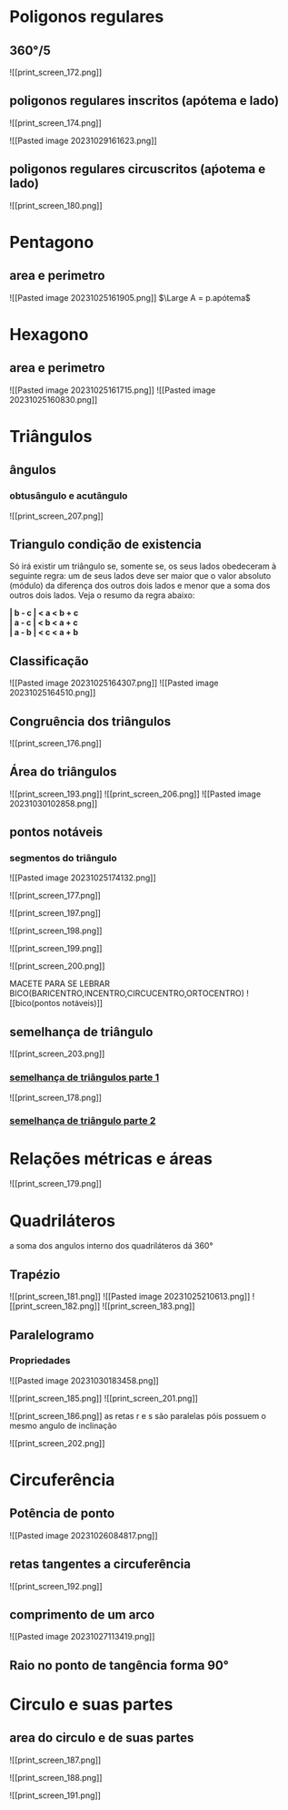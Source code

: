 # Poligonos regulares

## 360°/5

![[print_screen_172.png]]
## poligonos regulares inscritos (apótema e lado)


![[print_screen_174.png]]

![[Pasted image 20231029161623.png]]
## poligonos regulares circuscritos (aṕotema e lado)

![[print_screen_180.png]]
# Pentagono
## area e perimetro

![[Pasted image 20231025161905.png]]
$\Large A = p.apótema$
# Hexagono
## area e perimetro

![[Pasted image 20231025161715.png]]
![[Pasted image 20231025160830.png]]

# Triângulos
## ângulos
### obtusângulo e acutângulo

![[print_screen_207.png]]

## Triangulo condição de existencia

Só irá existir um triângulo se, somente se, os seus lados obedeceram à seguinte regra: um de seus lados deve ser maior que o valor absoluto (módulo) da diferença dos outros dois lados e menor que a soma dos outros dois lados. Veja o resumo da regra abaixo:  
  
**| b - c | < a < b + c  
| a - c | < b < a + c  
| a - b | < c < a + b**
## Classificação

![[Pasted image 20231025164307.png]]
![[Pasted image 20231025164510.png]]


## Congruência dos triângulos


![[print_screen_176.png]]
## Área do triângulos



![[print_screen_193.png]]
![[print_screen_206.png]]
![[Pasted image 20231030102858.png]]

## pontos notáveis 
### segmentos do triângulo

![[Pasted image 20231025174132.png]]



![[print_screen_177.png]]


![[print_screen_197.png]]

![[print_screen_198.png]]

![[print_screen_199.png]]

![[print_screen_200.png]]

MACETE PARA SE LEBRAR BICO(BARICENTRO,INCENTRO,CIRCUCENTRO,ORTOCENTRO)
![[bico(pontos notáveis)]]
## semelhança de triângulo

![[print_screen_203.png]]
### [semelhança de triângulos parte 1](https://www.youtube.com/watch?v=JBP0ryUtJmg)


![[print_screen_178.png]]
### [semelhança de triângulo parte 2](https://www.youtube.com/watch?v=pG9v2uEBdx8)





# Relações métricas e áreas

![[print_screen_179.png]]

# Quadriláteros

a soma dos angulos interno dos quadriláteros dá 360°
## Trapézio

![[print_screen_181.png]]
![[Pasted image 20231025210613.png]]
![[print_screen_182.png]]
![[print_screen_183.png]]




## Paralelogramo
### Propriedades

![[Pasted image 20231030183458.png]]

![[print_screen_185.png]]
![[print_screen_201.png]]

![[print_screen_186.png]]
as retas r e s são paralelas póis possuem o mesmo angulo de inclinação

![[print_screen_202.png]]


# Circuferência
## Potência de ponto

![[Pasted image 20231026084817.png]]
## retas tangentes a circuferência

![[print_screen_192.png]]
## comprimento de um arco

![[Pasted image 20231027113419.png]]

## Raio no ponto de tangência forma 90°

# Circulo e suas partes
## area do circulo e de suas partes

![[print_screen_187.png]]

![[print_screen_188.png]]

![[print_screen_191.png]]
